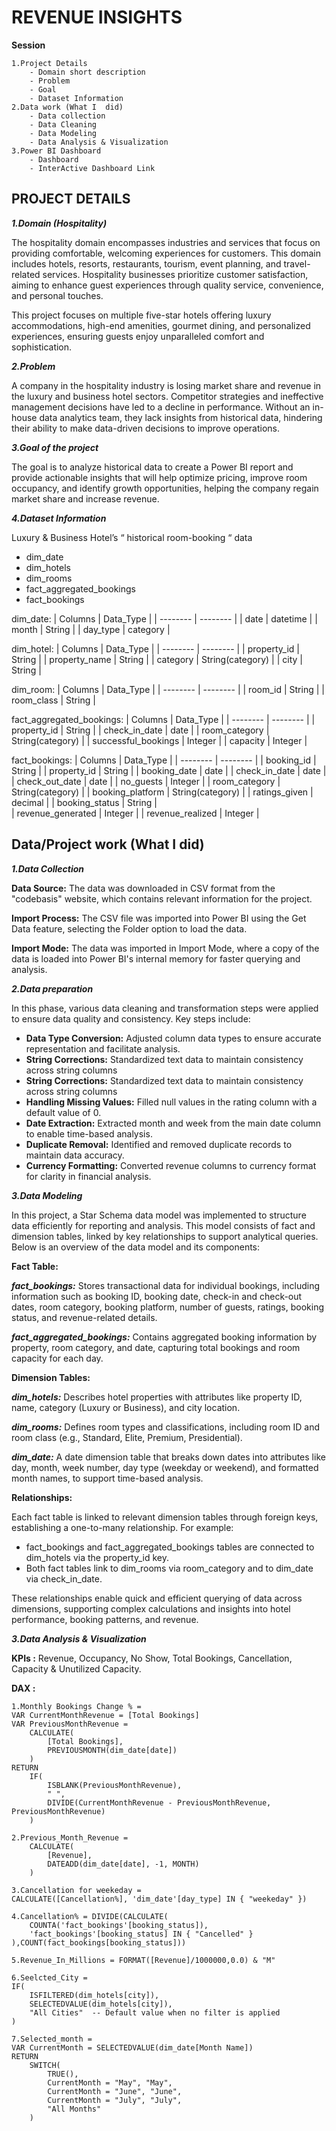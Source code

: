 
# REVENUE INSIGHTS
**Session** 

    1.Project Details
        - Domain short description
        - Problem
        - Goal
        - Dataset Information
    2.Data work (What I  did)
        - Data collection
        - Data Cleaning
        - Data Modeling
        - Data Analysis & Visualization
    3.Power BI Dashboard
        - Dashboard 
        - InterActive Dashboard Link
## PROJECT DETAILS 
***1.Domain (Hospitality)***

The hospitality domain encompasses industries and services that focus on providing comfortable, welcoming experiences for customers. This domain includes hotels, resorts, restaurants, tourism, event planning, and travel-related services. Hospitality businesses prioritize customer satisfaction, aiming to enhance guest experiences through quality service, convenience, and personal touches.

This project focuses on multiple five-star hotels offering luxury accommodations, high-end amenities, gourmet dining, and personalized experiences, ensuring guests enjoy unparalleled comfort and sophistication.

***2.Problem***

A company in the hospitality industry is losing market share and revenue in the luxury and business hotel sectors. Competitor strategies and ineffective management decisions have led to a decline in performance. Without an in-house data analytics team, they lack insights from historical data, hindering their ability to make data-driven decisions to improve operations.

***3.Goal of the project***

The goal is to analyze historical data to create a Power BI report and provide actionable insights that will help optimize pricing, improve room occupancy, and identify growth opportunities, helping the company regain market share and increase revenue.

***4.Dataset Information***

Luxury & Business Hotel’s “ historical room-booking “ data
- dim_date
- dim_hotels
- dim_rooms
- fact_aggregated_bookings
- fact_bookings
  
dim_date:
| Columns  | Data_Type  | 
| -------- | -------- | 
| date | datetime | 
| month | String | 
| day_type | category |

dim_hotel:
| Columns | Data_Type | 
| -------- | -------- | 
| property_id | String | 
| property_name | String | 
| category | String(category) | 
| city | String | 

dim_room:
| Columns | Data_Type | 
| -------- | -------- | 
| room_id | String | 
| room_class | String | 

fact_aggregated_bookings:
| Columns | Data_Type | 
| -------- | -------- | 
| property_id | String | 
| check_in_date | date | 
| room_category | String(category) | 
| successful_bookings | Integer | 
| capacity | Integer | 

fact_bookings:
| Columns | Data_Type | 
| -------- | -------- | 
| booking_id | String | 
| property_id | String | 
| booking_date | date | 
| check_in_date | date | 
| check_out_date | date | 
| no_guests | Integer | 
| room_category | String(category) | 
| booking_platform | String(category) | 
| ratings_given | decimal | 
| booking_status | String |  
| revenue_generated | Integer | 
| revenue_realized | Integer | 


## Data/Project work (What I  did)
***1.Data Collection***

**Data Source:** The data was downloaded in CSV format from the "codebasis" website, which contains relevant information for the project. 

**Import Process:** The CSV file was imported into Power BI using the Get Data feature, selecting the Folder option to load the data.

**Import Mode:** The data was imported in Import Mode, where a copy of the data is loaded into Power BI's internal memory for faster querying and analysis.

***2.Data preparation***

In this phase, various data cleaning and transformation steps were applied to ensure data quality and consistency. Key steps include:

* **Data Type Conversion:** Adjusted column data types to ensure accurate representation and facilitate analysis.
* **String Corrections:** Standardized text data to maintain consistency across string columns
* **String Corrections:** Standardized text data to maintain consistency across string columns
* **Handling Missing Values:** Filled null values in the rating column with a default value of 0.
* **Date Extraction:** Extracted month and week from the main date column to enable time-based analysis.
* **Duplicate Removal:** Identified and removed duplicate records to maintain data accuracy.
* **Currency Formatting:** Converted revenue columns to currency format for clarity in financial analysis.

***3.Data Modeling***

In this project, a Star Schema data model was implemented to structure data efficiently for reporting and analysis. This model consists of fact and dimension tables, linked by key relationships to support analytical queries. Below is an overview of the data model and its components:

**Fact Table:**

***fact_bookings:***
Stores transactional data for individual bookings, including information such as booking ID, booking date, check-in and check-out dates, room category, booking platform, number of guests, ratings, booking status, and revenue-related details.

***fact_aggregated_bookings:*** Contains aggregated booking information by property, room category, and date, capturing total bookings and room capacity for each day.

**Dimension Tables:**

***dim_hotels:*** Describes hotel properties with attributes like property ID, name, category (Luxury or Business), and city location.

***dim_rooms:*** Defines room types and classifications, including room ID and room class (e.g., Standard, Elite, Premium, Presidential).

***dim_date:*** A date dimension table that breaks down dates into attributes like day, month, week number, day type (weekday or weekend), and formatted month names, to support time-based analysis.

**Relationships:**

Each fact table is linked to relevant dimension tables through foreign keys, establishing a one-to-many relationship. For example:
* fact_bookings and fact_aggregated_bookings tables are connected to dim_hotels via the property_id key.
* Both fact tables link to dim_rooms via room_category and to dim_date via check_in_date.

These relationships enable quick and efficient querying of data across dimensions, supporting complex calculations and insights into hotel performance, booking patterns, and revenue.

***3.Data Analysis & Visualization***

**KPIs :**  Revenue, Occupancy, No Show, Total Bookings, Cancellation, Capacity & Unutilized Capacity.

**DAX :**

``` 
1.Monthly Bookings Change % = 
VAR CurrentMonthRevenue = [Total Bookings]
VAR PreviousMonthRevenue =
    CALCULATE(
        [Total Bookings],
        PREVIOUSMONTH(dim_date[date])
    )
RETURN
    IF(
        ISBLANK(PreviousMonthRevenue),
        " ",
        DIVIDE(CurrentMonthRevenue - PreviousMonthRevenue, PreviousMonthRevenue) 
    )
```

```
2.Previous_Month_Revenue = 
    CALCULATE(
        [Revenue],
        DATEADD(dim_date[date], -1, MONTH)
    )
```

```
3.Cancellation for weekeday = 
CALCULATE([Cancellation%], 'dim_date'[day_type] IN { "weekeday" })
```

```
4.Cancellation% = DIVIDE(CALCULATE(
	COUNTA('fact_bookings'[booking_status]),
	'fact_bookings'[booking_status] IN { "Cancelled" }
),COUNT(fact_bookings[booking_status]))
```
```
5.Revenue_In_Millions = FORMAT([Revenue]/1000000,0.0) & "M"
```

```
6.Seelcted_City = 
IF(
    ISFILTERED(dim_hotels[city]),
    SELECTEDVALUE(dim_hotels[city]),
    "All Cities"  -- Default value when no filter is applied
)
```

```
7.Selected_month = 
VAR CurrentMonth = SELECTEDVALUE(dim_date[Month Name])
RETURN
    SWITCH(
        TRUE(),
        CurrentMonth = "May", "May",
        CurrentMonth = "June", "June",
        CurrentMonth = "July", "July",
        "All Months"
    )
```














